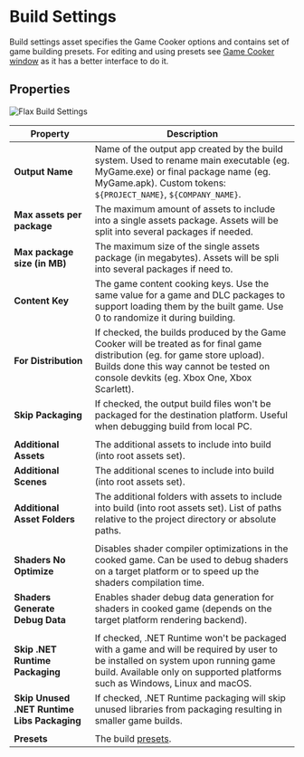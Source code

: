 # Build Settings

Build settings asset specifies the Game Cooker options and contains set of game building presets.
For editing and using presets see [Game Cooker window](../game-cooker/index.md) as it has a better interface to do it.

## Properties

![Flax Build Settings](media/build-settings.jpg)

| Property | Description |
|--------|--------|
| **Output Name** | Name of the output app created by the build system. Used to rename main executable (eg. MyGame.exe) or final package name (eg. MyGame.apk). Custom tokens: `${PROJECT_NAME}`, `${COMPANY_NAME}`. |
| **Max assets per package** | The maximum amount of assets to include into a single assets package. Assets will be split into several packages if needed. |
| **Max package size (in MB)** | The maximum size of the single assets package (in megabytes). Assets will be spli into several packages if need to. |
| **Content Key** | The game content cooking keys. Use the same value for a game and DLC packages to support loading them by the built game. Use 0 to randomize it during building. |
| **For Distribution** | If checked, the builds produced by the Game Cooker will be treated as for final game distribution (eg. for game store upload). Builds done this way cannot be tested on console devkits (eg. Xbox One, Xbox Scarlett). |
| **Skip Packaging** | If checked, the output build files won't be packaged for the destination platform. Useful when debugging build from local PC. |
|||
| **Additional Assets** | The additional assets to include into build (into root assets set). |
| **Additional Scenes** | The additional scenes to include into build (into root assets set). |
| **Additional Asset Folders** | The additional folders with assets to include into build (into root assets set). List of paths relative to the project directory or absolute paths. |
|||
| **Shaders No Optimize** | Disables shader compiler optimizations in the cooked game. Can be used to debug shaders on a target platform or to speed up the shaders compilation time. |
| **Shaders Generate Debug Data** | Enables shader debug data generation for shaders in cooked game (depends on the target platform rendering backend). |
|||
| **Skip .NET Runtime Packaging** | If checked, .NET Runtime won't be packaged with a game and will be required by user to be installed on system upon running game build. Available only on supported platforms such as Windows, Linux and macOS. |
| **Skip Unused .NET Runtime Libs Packaging** | If checked, .NET Runtime packaging will skip unused libraries from packaging resulting in smaller game builds. |
|||
| **Presets** | The build [presets](https://docs.flaxengine.com/api/FlaxEditor.Content.Settings.BuildPreset.html). |
